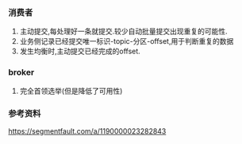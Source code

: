 ### 消费者
1. 主动提交,每处理好一条就提交.较少自动批量提交出现重复的可能性.
2. 业务侧记录已经提交唯一标识-topic-分区-offset,用于判断重复的数据
3. 发生均衡时,主动提交已经完成的offset.

### broker
1. 完全首领选举(但是降低了可用性)


### 参考资料
https://segmentfault.com/a/1190000023282843